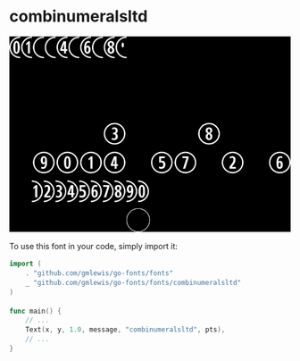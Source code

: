 # combinumeralsltd

![combinumeralsltd](combinumeralsltd.png)

To use this font in your code, simply import it:

```go
import (
	. "github.com/gmlewis/go-fonts/fonts"
	_ "github.com/gmlewis/go-fonts/fonts/combinumeralsltd"
)

func main() {
	// ...
	Text(x, y, 1.0, message, "combinumeralsltd", pts),
	// ...
}
```
